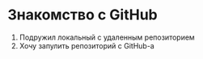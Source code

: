 # Знакомство с GitHub
1. Подружил локальный с удаленным репозиторием
2. Хочу запулить репозиторий с GitHub-a
